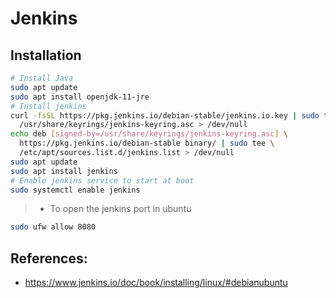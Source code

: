 
# Jenkins

## Installation
```sh
# Install Java
sudo apt update
sudo apt install openjdk-11-jre
# Install jenkins
curl -fsSL https://pkg.jenkins.io/debian-stable/jenkins.io.key | sudo tee \
  /usr/share/keyrings/jenkins-keyring.asc > /dev/null
echo deb [signed-by=/usr/share/keyrings/jenkins-keyring.asc] \
  https://pkg.jenkins.io/debian-stable binary/ | sudo tee \
  /etc/apt/sources.list.d/jenkins.list > /dev/null
sudo apt update
sudo apt install jenkins
# Enable jenkins service to start at boot
sudo systemctl enable jenkins
```
> * To open the jenkins port in ubuntu
```sh
sudo ufw allow 8080
```
## References: 
* https://www.jenkins.io/doc/book/installing/linux/#debianubuntu